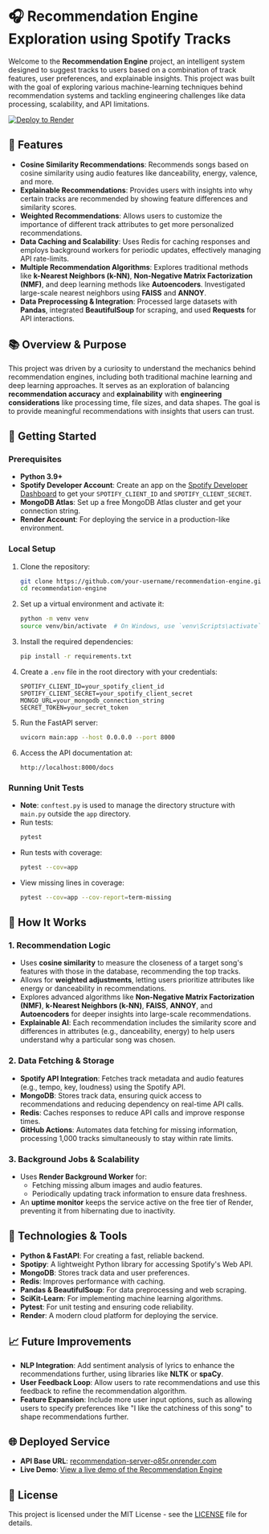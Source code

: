 # 🎧 Recommendation Engine Exploration using Spotify Tracks

Welcome to the **Recommendation Engine** project, an intelligent system designed to suggest tracks to users based on a combination of track features, user preferences, and explainable insights. This project was built with the goal of exploring various machine-learning techniques behind recommendation systems and tackling engineering challenges like data processing, scalability, and API limitations.

[![Deploy to Render](https://render.com/images/deploy-to-render-button.svg)](https://render.com/deploy?repo=https://github.com/render-examples/fastapi)

## 🌟 Features

- **Cosine Similarity Recommendations**: Recommends songs based on cosine similarity using audio features like danceability, energy, valence, and more.
- **Explainable Recommendations**: Provides users with insights into why certain tracks are recommended by showing feature differences and similarity scores.
- **Weighted Recommendations**: Allows users to customize the importance of different track attributes to get more personalized recommendations.
- **Data Caching and Scalability**: Uses Redis for caching responses and employs background workers for periodic updates, effectively managing API rate-limits.
- **Multiple Recommendation Algorithms**: Explores traditional methods like **k-Nearest Neighbors (k-NN)**, **Non-Negative Matrix Factorization (NMF)**, and deep learning methods like **Autoencoders**. Investigated large-scale nearest neighbors using **FAISS** and **ANNOY**.
- **Data Preprocessing & Integration**: Processed large datasets with **Pandas**, integrated **BeautifulSoup** for scraping, and used **Requests** for API interactions.

## 📚 Overview & Purpose

This project was driven by a curiosity to understand the mechanics behind recommendation engines, including both traditional machine learning and deep learning approaches. It serves as an exploration of balancing **recommendation accuracy** and **explainability** with **engineering considerations** like processing time, file sizes, and data shapes. The goal is to provide meaningful recommendations with insights that users can trust.

## 🚀 Getting Started

### Prerequisites

- **Python 3.9+**
- **Spotify Developer Account**: Create an app on the [Spotify Developer Dashboard](https://developer.spotify.com/dashboard/) to get your `SPOTIFY_CLIENT_ID` and `SPOTIFY_CLIENT_SECRET`.
- **MongoDB Atlas**: Set up a free MongoDB Atlas cluster and get your connection string.
- **Render Account**: For deploying the service in a production-like environment.

### Local Setup

1. Clone the repository:

   ```bash
   git clone https://github.com/your-username/recommendation-engine.git
   cd recommendation-engine
   ```

2. Set up a virtual environment and activate it:

   ```bash
   python -m venv venv
   source venv/bin/activate  # On Windows, use `venv\Scripts\activate`
   ```

3. Install the required dependencies:

   ```bash
   pip install -r requirements.txt
   ```

4. Create a `.env` file in the root directory with your credentials:

   ```
   SPOTIFY_CLIENT_ID=your_spotify_client_id
   SPOTIFY_CLIENT_SECRET=your_spotify_client_secret
   MONGO_URL=your_mongodb_connection_string
   SECRET_TOKEN=your_secret_token
   ```

5. Run the FastAPI server:

   ```bash
   uvicorn main:app --host 0.0.0.0 --port 8000
   ```

6. Access the API documentation at:
   ```
   http://localhost:8000/docs
   ```

### Running Unit Tests

- **Note**: `conftest.py` is used to manage the directory structure with `main.py` outside the `app` directory.
- Run tests:
  ```bash
  pytest
  ```
- Run tests with coverage:
  ```bash
  pytest --cov=app
  ```
- View missing lines in coverage:
  ```bash
  pytest --cov=app --cov-report=term-missing
  ```

## 🧠 How It Works

### 1. Recommendation Logic

- Uses **cosine similarity** to measure the closeness of a target song's features with those in the database, recommending the top tracks.
- Allows for **weighted adjustments**, letting users prioritize attributes like energy or danceability in recommendations.
- Explores advanced algorithms like **Non-Negative Matrix Factorization (NMF)**, **k-Nearest Neighbors (k-NN)**, **FAISS**, **ANNOY**, and **Autoencoders** for deeper insights into large-scale recommendations.
- **Explainable AI**: Each recommendation includes the similarity score and differences in attributes (e.g., danceability, energy) to help users understand why a particular song was chosen.

### 2. Data Fetching & Storage

- **Spotify API Integration**: Fetches track metadata and audio features (e.g., tempo, key, loudness) using the Spotify API.
- **MongoDB**: Stores track data, ensuring quick access to recommendations and reducing dependency on real-time API calls.
- **Redis**: Caches responses to reduce API calls and improve response times.
- **GitHub Actions**: Automates data fetching for missing information, processing 1,000 tracks simultaneously to stay within rate limits.

### 3. Background Jobs & Scalability

- Uses **Render Background Worker** for:
  - Fetching missing album images and audio features.
  - Periodically updating track information to ensure data freshness.
- An **uptime monitor** keeps the service active on the free tier of Render, preventing it from hibernating due to inactivity.

## 🔧 Technologies & Tools

- **Python & FastAPI**: For creating a fast, reliable backend.
- **Spotipy**: A lightweight Python library for accessing Spotify's Web API.
- **MongoDB**: Stores track data and user preferences.
- **Redis**: Improves performance with caching.
- **Pandas & BeautifulSoup**: For data preprocessing and web scraping.
- **SciKit-Learn**: For implementing machine learning algorithms.
- **Pytest**: For unit testing and ensuring code reliability.
- **Render**: A modern cloud platform for deploying the service.

## 📈 Future Improvements

- **NLP Integration**: Add sentiment analysis of lyrics to enhance the recommendations further, using libraries like **NLTK** or **spaCy**.
- **User Feedback Loop**: Allow users to rate recommendations and use this feedback to refine the recommendation algorithm.
- **Feature Expansion**: Include more user input options, such as allowing users to specify preferences like "I like the catchiness of this song" to shape recommendations further.

## 🌐 Deployed Service

- **API Base URL**: [recommendation-server-o85r.onrender.com](recommendation-server-o85r.onrender.com)
- **Live Demo**: [View a live demo of the Recommendation Engine](https://spotrec.vercel.app)

## 📝 License

This project is licensed under the MIT License - see the [LICENSE](LICENSE) file for details.
